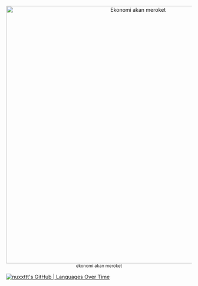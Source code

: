 <p align="center" style="text-align: center;">
  <img src="https://media.tenor.com/Z7rcZ67rLBoAAAAC/jokowi-optimis.gif" alt="Ekonomi akan meroket" width="700">
  <br>
  <small>ekonomi akan meroket</small>
</p>


[![nuxxttt's GitHub | Languages Over Time](https://stats.quira.sh/nuxxttt/languages-over-time?theme=dark)](https://quira.sh?utm_source=widgets&utm_campaign=nuxxttt)
